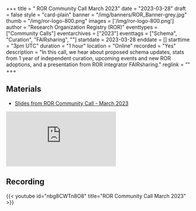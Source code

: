 +++
title = " ROR Community Call March 2023" 
date = "2023-03-28" 
draft = false 
style = "card-plain" 
banner = "/img/banners/ROR_Banner-grey.jpg" 
thumb = "/img/ror-logo-800.png" 
images = ['/img/ror-logo-800.png']
author = "Research Organization Registry (ROR)" 
eventtypes = ["Community Calls"]
eventarchives = ["2023"]
eventtags = ["Schema", "Curation", "FAIRsharing", ""]
startdate = 2023-03-28
enddate = []
starttime = "3pm UTC"
duration = "1 hour"
location = "Online"
recorded = "Yes"
description = "In this call, we hear about proposed schema updates, stats from 1 year of independent curation, upcoming events and new ROR adoptions, and a presentation from ROR integrator FAIRsharing."
reglink = ""
+++

## Materials

- [Slides from ROR Community Call - March 2023](https://docs.google.com/presentation/d/e/2PACX-1vQnauNcRZ4hdCcwJc9_s_yAaqtxveX-9QpYuhFFfyNNziCC6b9wE3ITeMo84bTS_uj8OktJwiZMeZcR/pub?start=false&loop=false&delayms=3000)

<iframe src="https://docs.google.com/presentation/d/e/2PACX-1vQnauNcRZ4hdCcwJc9_s_yAaqtxveX-9QpYuhFFfyNNziCC6b9wE3ITeMo84bTS_uj8OktJwiZMeZcR/embed?start=false&loop=false&delayms=3000" frameborder="0" allowfullscreen="true" mozallowfullscreen="true" webkitallowfullscreen="true"></iframe>

## Recording 

{{< youtube id="nbg8CWTn8O8" title="ROR Community Call March 2023" >}}

